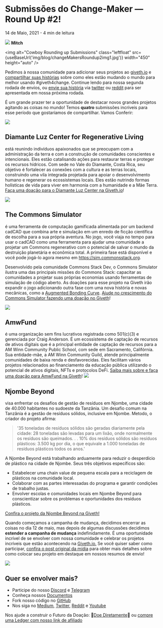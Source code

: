 # Submissões do Change-Maker — Round Up #2!

14 de Maio, 2021 - 4 min de leitura

![](https://i.imgur.com/GCGGeu2.png) **Mitch**


<img alt="Cowboy Rounding up Submissions" class="leftfloat" src={useBaseUrl('img/blog/changeMakersRoundup2img1.jpg')} width="450" height="auto" />

Pedimos à nossa comunidade para adicionar seus projetos ao [giveth.io](https://giveth.io/) e [compartilhar suas histórias](https://docs.giveth.io/blog/changeMakers) sobre como eles estão mudando o mundo para melhor usando #giveth4change. Continue lendo para nossa segunda rodada de envios, ou [envie sua história](https://docs.giveth.io/blog/changeMakers) via [twitter](https://twitter.com/Givethio) ou [reddit](https://www.reddit.com/r/giveth/) para ser apresentada em nossa próxima rodada.

É um grande prazer ter a oportunidade de destacar novos grandes projetos agitando as coisas no mundo! Temos **quatro** submissões incríveis para esse período que gostaríamos de compartilhar. Vamos Conferir:

![](https://docs.giveth.io/img/blog/dluz.png)

## Diamante Luz Center for Regenerative Living

está reunindo indivíduos apaixonados que se preocupam com a administração da terra e com a construção de comunidades conscientes e intencionais. Eles estão catalisando ações para restaurar terras e proteger os recursos hídricos. Com sede no Vale do Diamante, Costa Rica, seu objetivo é fortalecer as conexões com a cultura e as terras locais, construindo uma vila integrada projetada para apoiar o desenvolvimento humano e regenerar os ecossistemas locais. Eles estão nutrindo formas holísticas de vida para viver em harmonia com a humanidade e a Mãe Terra. [Faça uma doação para o Diamante Luz Center na Giveth.io](https://giveth.io/project/diamante-luz-center-for-regenerative-living/)!

![](https://docs.giveth.io/img/blog/commonsSimulator.png)

## The Commons Simulator

é uma ferramenta de computação gamificada alimentada por um backend cadCAD que combina arte e simulação em um enredo de ficção científica de escolha para a sua própria aventura. No jogo, você viaja no tempo para usar o cadCAD como uma ferramenta para ajudar uma comunidade a projetar um Commons regenerativo com o potencial de salvar o mundo da destruição planetária e econômica total. A primeira fase está disponível e você pode jogá-lo agora mesmo em https://sim.commonsstack.org.

Desenvolvido pela comunidade Commons Stack Dev, o Commons Simulator ilustra uma das principais missões do Commons Stack: capacitar as comunidades a projetar suas próprias economias usando ferramentas de simulação de código aberto. As doações para esse projeto na Giveth irão expandir o jogo adicionando outra fase com uma nova história e novas mecânicas, como a [Augmented Bonding Curve](https://medium.com/giveth/deep-dive-augmented-bonding-curves-3f1f7c1fa751). [Ajude no crescimento do Commons Simulator fazendo uma doação no Giveth](https://giveth.io/project/the-commons-simulator/)!

![](https://docs.giveth.io/img/blog/amwFund.png)

## AmwFund

é uma organização sem fins lucrativos registrada como 501(c)(3) e gerenciada por Craig Anderson. É um ecossistema de captação de recursos de ativos digitais que é a principal entidade de captação de recursos para a AM Winn Community Public School, com sede em Sacramento, Califórnia. Sua entidade-mãe, a AM Winn Community Guild, atende principalmente comunidades de baixa renda e desfavorecidas. Eles facilitam vários projetos relacionados ao financiamento da educação pública utilizando o potencial de ativos digitais, NFTs e protocolos DeFi. [Saiba mais sobre e faça uma doação para AmwFund na Giveth](https://giveth.io/project/amwfund/)! 
![](https://docs.giveth.io/img/blog/njombeBeyond.png)

## Njombe Beyond

visa enfrentar os desafios de gestão de resíduos em Njombe, uma cidade de 40.000 habitantes no sudoeste da Tanzânia. Um desafio comum na Tanzânia é a gestão de resíduos sólidos, inclusive em Njombe. Metodo, o criador do projeto afirma:

> '35 toneladas de resíduos sólidos são geradas diariamente pela cidade: 28 toneladas são levadas para um lixão, onde normalmente os resíduos são queimados. . . 10% dos resíduos sólidos são resíduos plásticos: 3.500 kg por dia, o que equivale a 1.000 toneladas de resíduos plásticos todos os anos.'

A Njombe Beyond está trabalhando arduamente para reduzir o desperdício de plástico na cidade de Njombe. Seus três objetivos específicos são:

- Estabelecer uma chain value de pequena escala para a reciclagem de plásticos na comunidade local.
- Colaborar com as partes interessadas do programa e garantir condições de trabalho justas.
- Envolver escolas e comunidades locais em Njombe Beyond para conscientizar sobre os problemas e oportunidades dos resíduos plásticos.

[Confira o projeto da Njombe Beyond na Giveth!](https://giveth.io/project/njombe-beyond)

Quando começamos a campanha de mudança, decidimos encerrar as coisas no dia 12 de maio, mas depois de algumas discussões decidimos **estender a campanha de mudança** indefinidamente. É uma oportunidade incrível de se envolver com nossa comunidade e celebrar os projetos incríveis que estão acontecendo na [Giveth.io.](http://giveth.io/) Se você quiser saber como participar, [confira o post original da mídia](https://docs.giveth.io/blog/changeMakers) para obter mais detalhes sobre como colocar seu projeto em destaque em nossos resumos de envio!

![](https://docs.giveth.io/img/blog/changeMakersRoundup2Meme2.png)

## Quer se envolver mais?

- Participe do nosso [Discord](https://discord.giveth.io/) e [Telegram](http://t.me/givethio)
- Conheça nossos [Documentos](https://docs.giveth.io/)
- Fork nosso código no [GitHub](https://github.com/Giveth/)
- Nos siga no [Medium](http://medium.com/giveth/), [Twitter](http://twitter.com/givethio), [Reddit](https://www.reddit.com/r/giveth/) e [Youtube](https://www.youtube.com/channel/UClfutpRoY0WTVnq0oB0E0wQ)

Nos ajude a construir o Futuro da Doação: 🦄[Doe Diretamente](http://donate.giveth.io/)🦄 ou [compre uma Ledger com nosso link de afiliado](https://www.ledgerwallet.com/products/ledger-nano-s?utm_source=&utm_medium=affiliate&utm_campaign=d663)





